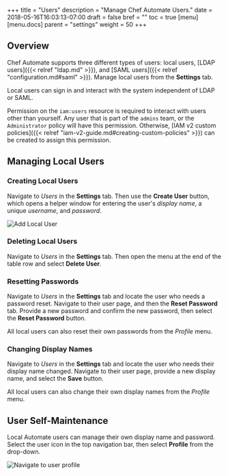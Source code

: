 +++
title = "Users"
description = "Manage Chef Automate Users."
date = 2018-05-16T16:03:13-07:00
draft = false
bref = ""
toc = true
[menu]
  [menu.docs]
    parent = "settings"
    weight = 50
+++

## Overview

Chef Automate supports three different types of users: local users, [LDAP users]({{< relref "ldap.md" >}}), and [SAML users]({{< relref "configuration.md#saml" >}}). Manage local users from the **Settings** tab.

Local users can sign in and interact with the system independent of LDAP or SAML.

Permission on the `iam:users` resource is required to interact with users other than yourself. Any user that is part of the `admins` team, or the `Administrator` policy will have this permission. Otherwise, [IAM v2 custom policies]({{< relref "iam-v2-guide.md#creating-custom-policies" >}}) can be created to assign this permission.

## Managing Local Users

### Creating Local Users

Navigate to _Users_ in the **Settings** tab. Then use the **Create User** button, which opens a helper window for entering the user's _display name_, a unique _username_, and _password_.

![Add Local User](/images/docs/admin-tab-users-list.png)

### Deleting Local Users

Navigate to _Users_ in the **Settings** tab. Then open the menu at the end of the table row and select **Delete User**.

### Resetting Passwords

Navigate to _Users_ in the **Settings** tab and locate the user who needs a password reset. Navigate to their user page, and then the **Reset Password** tab. Provide a new password and confirm the new password, then select the **Reset Password** button.

All local users can also reset their own passwords from the _Profile_ menu.

### Changing Display Names

Navigate to _Users_ in the **Settings** tab and locate the user who needs their display name changed. Navigate to their user page, provide a new display name, and select the **Save** button.

All local users can also change their own display names from the _Profile_ menu.

## User Self-Maintenance

Local Automate users can manage their own display name and password.
Select the user icon in the top navigation bar,
then select **Profile** from the drop-down.

![Navigate to user profile](/images/docs/user-profile-navigation.png)
